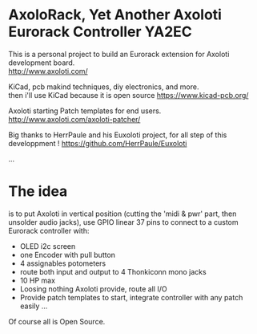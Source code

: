 # AxoloRack, Yet Another Axoloti Eurorack Controller YA2EC

  This is a personal project to build an Eurorack extension for Axoloti development board.  
http://www.axoloti.com/

  KiCad, pcb makind techniques, diy electronics, and more.  
then i'll use KiCad because it is open source
https://www.kicad-pcb.org/

Axoloti starting Patch templates for end users.  
http://www.axoloti.com/axoloti-patcher/

Big thanks to HerrPaule and his Euxoloti project, for all step of this developpment !
https://github.com/HerrPaule/Euxoloti

...

# The idea
is to put Axoloti in vertical position (cutting the 'midi & pwr' part, then unsolder audio jacks), use GPIO linear 37 pins to connect to a custom Eurorack controller with:
- OLED i2c screen
- one Encoder with pull button
- 4 assignables potometers
- route both input and output to 4 Thonkiconn mono jacks
- 10 HP max
- Loosing nothing Axoloti provide, route all I/O
- Provide patch templates to start, integrate controller with any patch easily
...

Of course all is Open Source.
